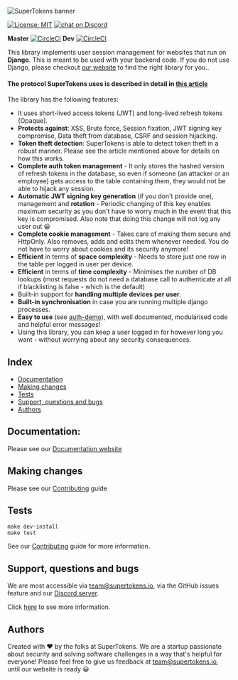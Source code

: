 ![SuperTokens banner](https://raw.githubusercontent.com/supertokens/supertokens-logo/master/images/Artboard%20%E2%80%93%2027%402x.png)

[![License: MIT](https://img.shields.io/badge/License-MIT-brightgreen.svg)](https://github.com/supertokens/supertokens-django-ref-jwt/blob/master/LICENSE)
<a href="https://supertokens.io/discord">
<img src="https://img.shields.io/discord/603466164219281420.svg?logo=discord" alt="chat on Discord"></a>

**Master**
[![CircleCI](https://circleci.com/gh/supertokens/supertokens-django-ref-jwt.svg?style=svg)](https://circleci.com/gh/supertokens/supertokens-django-ref-jwt)
**Dev**
[![CircleCI](https://circleci.com/gh/supertokens/supertokens-django-ref-jwt/tree/dev.svg?style=svg)](https://circleci.com/gh/supertokens/supertokens-django-ref-jwt/tree/dev)

This library implements user session management for websites that run on **Django**. This is meant to be used with your backend code. If you do not use Django, please checkout [our website](https://supertokens.io) to find the right library for you..

#### The protocol SuperTokens uses is described in detail in [this article](https://supertokens.io/blog/the-best-way-to-securely-manage-user-sessions)

The library has the following features:
- It uses short-lived access tokens (JWT) and long-lived refresh tokens (Opaque).
- **Protects against**: XSS, Brute force, Session fixation, JWT signing key compromise, Data theft from database, CSRF and session hijacking.
- **Token theft detection**: SuperTokens is able to detect token theft in a robust manner. Please see the article mentioned above for details on how this works.
- **Complete auth token management** - It only stores the hashed version of refresh tokens in the database, so even if someone (an attacker or an employee) gets access to the table containing them, they would not be able to hijack any session.
- **Automatic JWT signing key generation** (if you don't provide one), management and **rotation** - Periodic changing of this key enables maximum security as you don't have to worry much in the event that this key is compromised. Also note that doing this change will not log any user out :grinning:
- **Complete cookie management** - Takes care of making them secure and HttpOnly. Also removes, adds and edits them whenever needed. You do not have to worry about cookies and its security anymore!
- **Efficient** in terms of **space complexity** - Needs to store just one row in the table per logged in user per device.
- **Efficient** in terms of **time complexity** - Minimises the number of DB lookups (most requests do not need a database call to authenticate at all if blacklisting is false - which is the default)
- Built-in support for **handling multiple devices per user**.
- **Built-in synchronisation** in case you are running multiple django processes.
- **Easy to use** (see [auth-demo](https://github.com/supertokens/auth-demo)), with well documented, modularised code and helpful error messages!
- Using this library, you can keep a user logged in for however long you want - without worrying about any security consequences. 

## Index
- [Documentation](https://github.com/supertokens/supertokens-django-ref-jwt#documentation)
- [Making changes](https://github.com/supertokens/supertokens-django-ref-jwt#making-changes)
- [Tests](https://github.com/supertokens/supertokens-django-ref-jwt#tests)
- [Support, questions and bugs](https://github.com/supertokens/supertokens-django-ref-jwt#support-questions-and-bugs)
- [Authors](https://github.com/supertokens/supertokens-django-ref-jwt#authors)

## Documentation: 
Please see our [Documentation website](https://supertokens.github.io/supertokens-django-ref-jwt/)

## Making changes
Please see our [Contributing](https://github.com/supertokens/supertokens-django-ref-jwt/blob/master/CONTRIBUTING.md) guide

## Tests
```
make dev-install
make test
```
See our [Contributing](https://github.com/supertokens/supertokens-django-ref-jwt/blob/master/CONTRIBUTING.md) guide for more information.

## Support, questions and bugs
We are most accessible via team@supertokens.io, via the GitHub issues feature and our [Discord server](https://supertokens.io/discord). 

Click [here](https://github.com/supertokens/supertokens-node-mysql-ref-jwt#support-questions-and-bugs) to see more information.

## Authors
Created with :heart: by the folks at SuperTokens. We are a startup passionate about security and solving software challenges in a way that's helpful for everyone! Please feel free to give us feedback at team@supertokens.io, until our website is ready :grinning:
